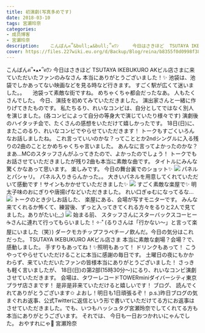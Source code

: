 ```yaml
---
title: 初演劇(写真多めです)
date: 2018-03-10
tags: 宮瀬玲奈
categories: 
- 成员博客
- 宮瀬玲奈
description:    こんばんฅ՞&bull;ﻌ&bull;՞ฅﾜﾝ     今日はさきほど  TSUTAYA IKEBUKURO AKビル店さまに来ていただいたファンのみなさん  本当にありがとうございました！✨    池袋は、池袋でしかあってない映画などを見る時な...
cover: https://files.227wiki.eu.org/d/Backup/Blog/reina/b8355f0d0998f385625f891401849.jpg 
---
```


   こんばんฅ՞•ﻌ•՞ฅﾜﾝ     今日はさきほど  TSUTAYA IKEBUKURO AKビル店さまに来ていただいたファンのみなさん  本当にありがとうございました！✨    池袋は、池袋でしかあってない映画などを見る時など行きます。  すごく駅が広くて迷いました。。     池袋って素敵な街ですね。   めちゃくちゃ都会だったなあ。  人もたくさんでした。          今日、演技を初めてみていただきました。   演出家さんと一緒に作りげてきたものです。    私たちるり、れいなコンビは、自分としてではなく別人を演じました。(各コンビによって自分の等身大で演じていたり様々です)     演劇後のハイタッチ会で、たくさんの感想をいただけて嬉しかったです。       18日(日)に、またこのるり、れいなコンビでやらせていただきます！                 トークもすごくいろんなお話しましたね。    これ言っていいのかな？ってこととか2ndシングルに入る残りの2曲のこととかめちゃくちゃ言いました。    あんなに言ってよかったのかな？  まあ...MCのスタッフさんがふってきたので、よかったのでしょう！       トークでもお話させていただきましたが残り2曲も本当に素敵な曲です。  タイトルにみんな驚くかなあって思います。  楽しみです。       今日の舞台裏でのショット✨       ![](https://files.227wiki.eu.org/d/Backup/Blog/reina/b8355f0d0998f385625f891401849.jpg)    パネルとパシャリ。  パネル入りきらんかった。。  大きいパネルを用意してくれていただいて感動です！サインもかかせていただきました✨           ![](https://files.227wiki.eu.org/d/Backup/Blog/reina/b8355f0d0998f385625f891401849-01.jpg)    すごく素敵な楽屋で✨  明太子味のおにぎりや唐揚げなどいただきました。   れい口ぎゅむになってるな...      ![](https://files.227wiki.eu.org/d/Backup/Blog/reina/b8355f0d0998f385625f891401849-02.jpg)    トークのとき少しお話した、 楽屋にある、会場が写すモニターです。  みんな来てくれるか怖くて、練習後、ずっと入ってきてくれる方々をるりと2人で見てました。ありがたい(;_;)         ![](https://files.227wiki.eu.org/d/Backup/Blog/reina/b8355f0d0998f385625f891401849-03.jpg)   始まる前、 スタッフさんにスターバックスコーヒー☕️さんに連れて行ってもらいました！✧‧˚  (るりさんは「行かない～」と言って楽屋にいました（笑）)  ダークモカチップフラペチーノ飲んだ。今日の気分はこれだった。            TSUTAYA IKEBUKURO AKビル店さま 本当に素敵な劇場？会場？で、感動しました。  手すりもあってね！✨照明もあって！  ドリンクもあって！   こうやってやらせていただけることに本当に感謝の毎日です。              土曜日の夜にもかかわらず、来ていただいたファンの皆様本当にありがとうございました！        さっきも軽く言いましたが、   18日(日)の第2部(15時30分～)にるり、れいなコンビ演劇させていただきます。   会場は、タワーレコードTOWERminiダイバーシティ東京 プラザ店さまです！      是非是非来ていただけると嬉しいです！            ブログ、 読んでくれてありがとうございます✩   よおし！明日も1日頑張るぞ！     p.s.)昨日ブログの気まぐれお返事、公式Twitterに返信という形で書いていただけてる方にお返事はさせていただきました。でも、いつもハッシュタグ宮瀬玲奈でしてくれてる方も本当にありがとうございます。     それでは、 今日も一日おつかれいにゃんでした。   おやすれにゃ💓     宮瀬玲奈


